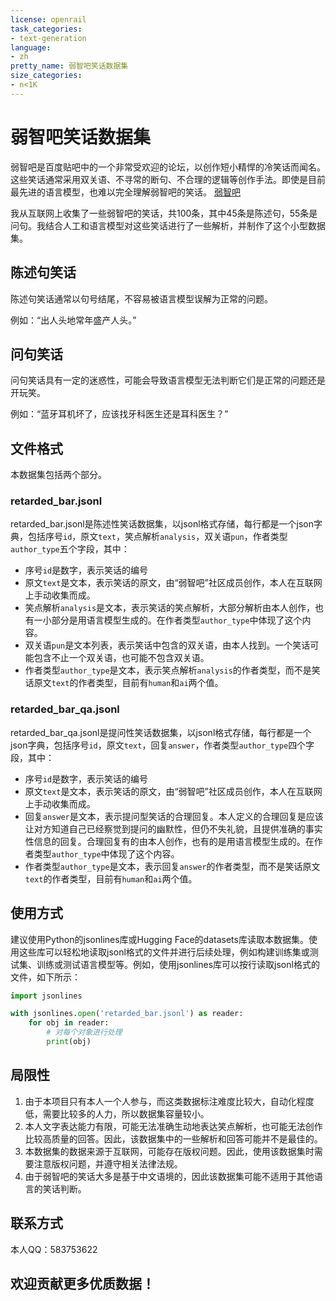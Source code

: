 ```yaml
---
license: openrail
task_categories:
- text-generation
language:
- zh
pretty_name: 弱智吧笑话数据集
size_categories:
- n<1K
---
```


# 弱智吧笑话数据集
弱智吧是百度贴吧中的一个非常受欢迎的论坛，以创作短小精悍的冷笑话而闻名。这些笑话通常采用双关语、不寻常的断句、不合理的逻辑等创作手法。即使是目前最先进的语言模型，也难以完全理解弱智吧的笑话。
[弱智吧](https://tieba.baidu.com/f?ie=utf-8&kw=%E5%BC%B1%E6%99%BA)

我从互联网上收集了一些弱智吧的笑话，共100条，其中45条是陈述句，55条是问句。我结合人工和语言模型对这些笑话进行了一些解析，并制作了这个小型数据集。

## 陈述句笑话
陈述句笑话通常以句号结尾，不容易被语言模型误解为正常的问题。

例如：“出人头地常年盛产人头。”

## 问句笑话
问句笑话具有一定的迷惑性，可能会导致语言模型无法判断它们是正常的问题还是开玩笑。

例如：“蓝牙耳机坏了，应该找牙科医生还是耳科医生？”

## 文件格式
本数据集包括两个部分。
### retarded_bar.jsonl
retarded_bar.jsonl是陈述性笑话数据集，以jsonl格式存储，每行都是一个json字典，包括序号`id`，原文`text`，笑点解析`analysis`，双关语`pun`，作者类型`author_type`五个字段，其中：
- 序号`id`是数字，表示笑话的编号
- 原文`text`是文本，表示笑话的原文，由“弱智吧”社区成员创作，本人在互联网上手动收集而成。
- 笑点解析`analysis`是文本，表示笑话的笑点解析，大部分解析由本人创作，也有一小部分是用语言模型生成的。在作者类型`author_type`中体现了这个内容。
- 双关语`pun`是文本列表，表示笑话中包含的双关语，由本人找到。一个笑话可能包含不止一个双关语，也可能不包含双关语。
- 作者类型`author_type`是文本，表示笑点解析`analysis`的作者类型，而不是笑话原文`text`的作者类型，目前有`human`和`ai`两个值。
### retarded_bar_qa.jsonl
retarded_bar_qa.jsonl是提问性笑话数据集，以jsonl格式存储，每行都是一个json字典，包括序号`id`，原文`text`，回复`answer`，作者类型`author_type`四个字段，其中：
- 序号`id`是数字，表示笑话的编号
- 原文`text`是文本，表示笑话的原文，由“弱智吧”社区成员创作，本人在互联网上手动收集而成。
- 回复`answer`是文本，表示提问型笑话的合理回复。本人定义的合理回复是应该让对方知道自己已经察觉到提问的幽默性，但仍不失礼貌，且提供准确的事实性信息的回复。合理回复有的由本人创作，也有的是用语言模型生成的。在作者类型`author_type`中体现了这个内容。
- 作者类型`author_type`是文本，表示回复`answer`的作者类型，而不是笑话原文`text`的作者类型，目前有`human`和`ai`两个值。

## 使用方式
建议使用Python的jsonlines库或Hugging Face的datasets库读取本数据集。使用这些库可以轻松地读取jsonl格式的文件并进行后续处理，例如构建训练集或测试集、训练或测试语言模型等。例如，使用jsonlines库可以按行读取jsonl格式的文件，如下所示：
```python
import jsonlines

with jsonlines.open('retarded_bar.jsonl') as reader:
    for obj in reader:
        # 对每个对象进行处理
        print(obj)
```

## 局限性
1. 由于本项目只有本人一个人参与，而这类数据标注难度比较大，自动化程度低，需要比较多的人力，所以数据集容量较小。
2. 本人文字表达能力有限，可能无法准确生动地表达笑点解析，也可能无法创作比较高质量的回答。因此，该数据集中的一些解析和回答可能并不是最佳的。
3. 本数据集的数据来源于互联网，可能存在版权问题。因此，使用该数据集时需要注意版权问题，并遵守相关法律法规。
4. 由于弱智吧的笑话大多是基于中文语境的，因此该数据集可能不适用于其他语言的笑话判断。

## 联系方式
本人QQ：583753622

## 欢迎贡献更多优质数据！
